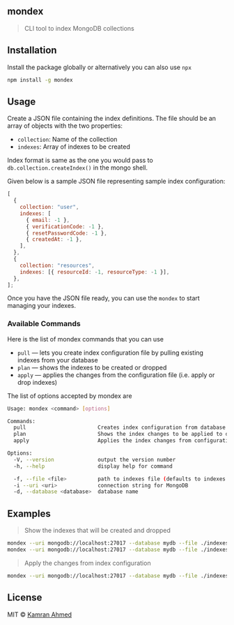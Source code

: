 ## mondex

> CLI tool to index MongoDB collections

## Installation

Install the package globally or alternatively you can also use `npx`

```bash
npm install -g mondex
```

## Usage

Create a JSON file containing the index definitions. The file should be an array of objects with the two properties:

- `collection`: Name of the collection
- `indexes`: Array of indexes to be created

Index format is same as the one you would pass to `db.collection.createIndex()` in the mongo shell.

Given below is a sample JSON file representing sample index configuration:

```javascript
[
  {
    collection: "user",
    indexes: [
      { email: -1 },
      { verificationCode: -1 },
      { resetPasswordCode: -1 },
      { createdAt: -1 },
    ],
  },
  {
    collection: "resources",
    indexes: [{ resourceId: -1, resourceType: -1 }],
  },
];
```

Once you have the JSON file ready, you can use the `mondex` to start managing your indexes.

### Available Commands

Here is the list of mondex commands that you can use

* `pull` — lets you create index configuration file by pulling existing indexes from your database
* `plan` — shows the indexes to be created or dropped
* `apply` — applies the changes from the configuration file (i.e. apply or drop indexes)

The list of options accepted by mondex are

```bash
Usage: mondex <command> [options]

Commands:
  pull                       Creates index configuration from database
  plan                       Shows the index changes to be applied to database
  apply                      Applies the index changes from configuration to database

Options:
  -V, --version              output the version number
  -h, --help                 display help for command

  -f, --file <file>          path to indexes file (defaults to indexes.json in current directory)
  -i --uri <uri>             connection string for MongoDB
  -d, --database <database>  database name
```

## Examples

> Show the indexes that will be created and dropped

```bash
mondex --uri mongodb://localhost:27017 --database mydb --file ./indexes.json
mondex --uri mongodb://localhost:27017 --database mydb --file ./indexes.json --plan
```

> Apply the changes from index configuration

```bash
mondex --uri mongodb://localhost:27017 --database mydb --file ./indexes.json --apply
```

> 

## License

MIT &copy; [Kamran Ahmed](https://twitter.com/kamrify)

